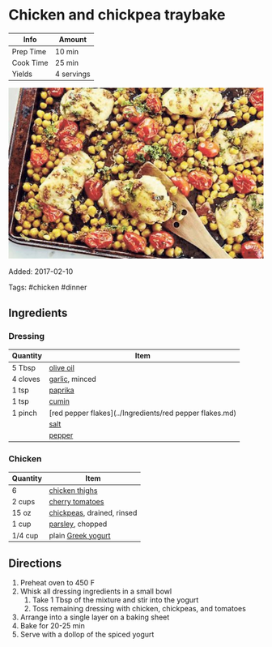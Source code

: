 # Chicken and chickpea traybake

| Info      | Amount     |
| --------- | ---------- |
| Prep Time | 10 min     |
| Cook Time | 25 min     |
| Yields    | 4 servings |

![Chicken chickpea traybake](../assets/chicken-chickpea-traybake.jpg)

Added: 2017-02-10

Tags: #chicken #dinner

## Ingredients

### Dressing

| Quantity | Item                                                     |
| -------- | -------------------------------------------------------- |
| 5 Tbsp   | [olive oil](../Ingredients/olive%20oil.md)               |
| 4 cloves | [garlic](../Ingredients/garlic.md), minced               |
| 1 tsp    | [paprika](../Ingredients/paprika.md)                     |
| 1 tsp    | [cumin](../Ingredients/cumin.md)                         |
| 1 pinch  | [red pepper flakes](../Ingredients/red pepper flakes.md) |
|          | [salt](../Ingredients/salt.md)                           |
|          | [pepper](../Ingredients/pepper.md)                       |

### Chicken

| Quantity | Item                                                      |
| -------- | --------------------------------------------------------- |
| 6        | [chicken thighs](../Ingredients/chicken%20thighs.md)      |
| 2 cups   | [cherry tomatoes](../Ingredients/cherry%20tomato.md)      |
| 15 oz    | [chickpeas](../Ingredients/chickpeas.md), drained, rinsed |
| 1 cup    | [parsley](../Ingredients/parsley.md), chopped             |
| 1/4 cup  | plain [Greek yogurt](../Ingredients/greek%20yogurt.md)    |

## Directions

1. Preheat oven to 450 F
2. Whisk all dressing ingredients in a small bowl
   1. Take 1 Tbsp of the mixture and stir into the yogurt
   2. Toss remaining dressing with chicken, chickpeas, and tomatoes
3. Arrange into a single layer on a baking sheet
4. Bake for 20-25 min
5. Serve with a dollop of the spiced yogurt
